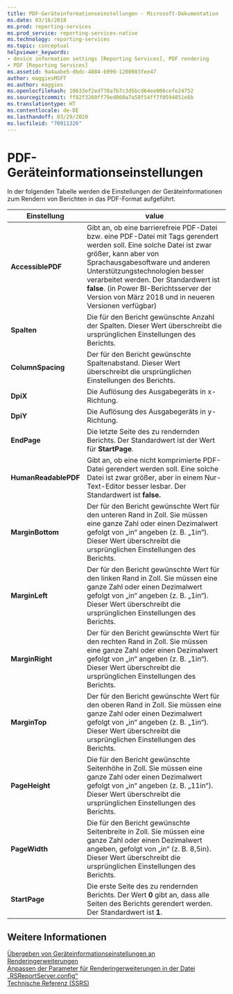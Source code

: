 ```yaml
---
title: PDF-Geräteinformationseinstellungen - Microsoft-Dokumentation
ms.date: 03/16/2018
ms.prod: reporting-services
ms.prod_service: reporting-services-native
ms.technology: reporting-services
ms.topic: conceptual
helpviewer_keywords:
- device information settings [Reporting Services], PDF rendering
- PDF [Reporting Services]
ms.assetid: 9a4aabe5-dbdc-4884-b999-1200983fee47
author: maggiesMSFT
ms.author: maggies
ms.openlocfilehash: 10633ef2ed778a7b7c3d5bcd64ee006cefe24752
ms.sourcegitcommit: ff82f3260ff79ed860a7a58f54ff7f0594851e6b
ms.translationtype: HT
ms.contentlocale: de-DE
ms.lasthandoff: 03/29/2020
ms.locfileid: "70911326"
---
```

# <a name="pdf-device-information-settings"></a>PDF-Geräteinformationseinstellungen
  In der folgenden Tabelle werden die Einstellungen der Geräteinformationen zum Rendern von Berichten in das PDF-Format aufgeführt.  
  
|Einstellung|value|  
|-------------|-----------|  
| **AccessiblePDF** | Gibt an, ob eine barrierefreie PDF-Datei bzw. eine PDF-Datei mit Tags gerendert werden soll. Eine solche Datei ist zwar größer, kann aber von Sprachausgabesoftware und anderen Unterstützungstechnologien besser verarbeitet werden. Der Standardwert ist **false**. (in Power BI-Berichtsserver der Version von März 2018 und in neueren Versionen verfügbar) |
|**Spalten**|Die für den Bericht gewünschte Anzahl der Spalten. Dieser Wert überschreibt die ursprünglichen Einstellungen des Berichts.|  
|**ColumnSpacing**|Der für den Bericht gewünschte Spaltenabstand. Dieser Wert überschreibt die ursprünglichen Einstellungen des Berichts.|  
|**DpiX**|Die Auflösung des Ausgabegeräts in x-Richtung.|  
|**DpiY**|Die Auflösung des Ausgabegeräts in y-Richtung.|  
|**EndPage**|Die letzte Seite des zu rendernden Berichts. Der Standardwert ist der Wert für **StartPage**.|  
|**HumanReadablePDF**|Gibt an, ob eine nicht komprimierte PDF-Datei gerendert werden soll. Eine solche Datei ist zwar größer, aber in einem Nur-Text-Editor besser lesbar. Der Standardwert ist **false.**|  
|**MarginBottom**|Der für den Bericht gewünschte Wert für den unteren Rand in Zoll. Sie müssen eine ganze Zahl oder einen Dezimalwert gefolgt von „in“ angeben (z. B. „1in“). Dieser Wert überschreibt die ursprünglichen Einstellungen des Berichts.|  
|**MarginLeft**|Der für den Bericht gewünschte Wert für den linken Rand in Zoll. Sie müssen eine ganze Zahl oder einen Dezimalwert gefolgt von „in“ angeben (z. B. „1in“). Dieser Wert überschreibt die ursprünglichen Einstellungen des Berichts.|  
|**MarginRight**|Der für den Bericht gewünschte Wert für den rechten Rand in Zoll. Sie müssen eine ganze Zahl oder einen Dezimalwert gefolgt von „in“ angeben (z. B. „1in“). Dieser Wert überschreibt die ursprünglichen Einstellungen des Berichts.|  
|**MarginTop**|Der für den Bericht gewünschte Wert für den oberen Rand in Zoll. Sie müssen eine ganze Zahl oder einen Dezimalwert gefolgt von „in“ angeben (z. B. „1in“). Dieser Wert überschreibt die ursprünglichen Einstellungen des Berichts.|  
|**PageHeight**|Die für den Bericht gewünschte Seitenhöhe in Zoll. Sie müssen eine ganze Zahl oder einen Dezimalwert gefolgt von „in“ angeben (z. B. „11in“). Dieser Wert überschreibt die ursprünglichen Einstellungen des Berichts.|  
|**PageWidth**|Die für den Bericht gewünschte Seitenbreite in Zoll. Sie müssen eine ganze Zahl oder einen Dezimalwert angeben, gefolgt von „in“ (z. B. 8,5in). Dieser Wert überschreibt die ursprünglichen Einstellungen des Berichts.|  
|**StartPage**|Die erste Seite des zu rendernden Berichts. Der Wert **0** gibt an, dass alle Seiten des Berichts gerendert werden. Der Standardwert ist **1**.|  
  
## <a name="see-also"></a>Weitere Informationen  
 [Übergeben von Geräteinformationseinstellungen an Renderingerweiterungen](../reporting-services/report-server-web-service/net-framework/passing-device-information-settings-to-rendering-extensions.md)   
 [Anpassen der Parameter für Renderingerweiterungen in der Datei „RSReportServer.config“](../reporting-services/customize-rendering-extension-parameters-in-rsreportserver-config.md)   
 [Technische Referenz (SSRS)](../reporting-services/technical-reference-ssrs.md)  
  
  
